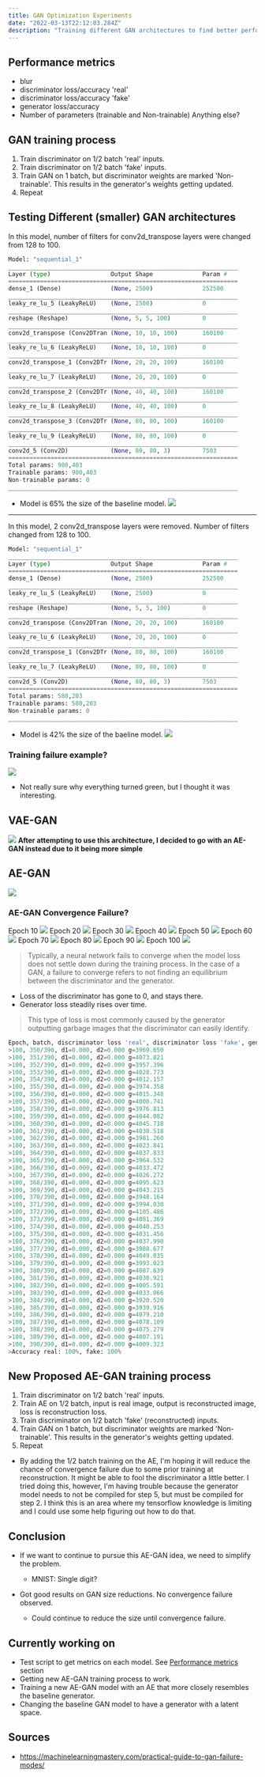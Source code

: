 ```yaml
---
title: GAN Optimization Experiments
date: "2022-03-13T22:12:03.284Z"
description: "Training different GAN architectures to find better performance"
---
```

## Performance metrics
- blur
- discriminator loss/accuracy 'real'
- discriminator loss/accuracy 'fake'
- generator loss/accuracy
- Number of parameters (trainable and Non-trainable)
Anything else?

## GAN training process
1. Train discriminator on 1/2 batch 'real' inputs.
2. Train discriminator on 1/2 batch 'fake' inputs.
3. Train GAN on 1 batch, but discriminator weights are marked 'Non-trainable'. This results in the generator's weights getting updated.
4. Repeat

## Testing Different (smaller) GAN architectures

In this model, number of filters for conv2d\_transpose layers were changed from 128 to 100.

```python
Model: "sequential_1"
_________________________________________________________________
Layer (type)                 Output Shape              Param #
=================================================================
dense_1 (Dense)              (None, 2500)              252500
_________________________________________________________________
leaky_re_lu_5 (LeakyReLU)    (None, 2500)              0
_________________________________________________________________
reshape (Reshape)            (None, 5, 5, 100)         0
_________________________________________________________________
conv2d_transpose (Conv2DTran (None, 10, 10, 100)       160100
_________________________________________________________________
leaky_re_lu_6 (LeakyReLU)    (None, 10, 10, 100)       0
_________________________________________________________________
conv2d_transpose_1 (Conv2DTr (None, 20, 20, 100)       160100
_________________________________________________________________
leaky_re_lu_7 (LeakyReLU)    (None, 20, 20, 100)       0
_________________________________________________________________
conv2d_transpose_2 (Conv2DTr (None, 40, 40, 100)       160100
_________________________________________________________________
leaky_re_lu_8 (LeakyReLU)    (None, 40, 40, 100)       0
_________________________________________________________________
conv2d_transpose_3 (Conv2DTr (None, 80, 80, 100)       160100
_________________________________________________________________
leaky_re_lu_9 (LeakyReLU)    (None, 80, 80, 100)       0
_________________________________________________________________
conv2d_5 (Conv2D)            (None, 80, 80, 3)         7503
=================================================================
Total params: 900,403
Trainable params: 900,403
Non-trainable params: 0
_________________________________________________________________
```
- Model is 65% the size of the baseline model.
![](./generated_plot_e100.png)

---

In this model, 2 conv2d\_transpose layers were removed. Number of filters changed from 128 to 100.
```python
Model: "sequential_1"
_________________________________________________________________
Layer (type)                 Output Shape              Param #
=================================================================
dense_1 (Dense)              (None, 2500)              252500
_________________________________________________________________
leaky_re_lu_5 (LeakyReLU)    (None, 2500)              0
_________________________________________________________________
reshape (Reshape)            (None, 5, 5, 100)         0
_________________________________________________________________
conv2d_transpose (Conv2DTran (None, 20, 20, 100)       160100
_________________________________________________________________
leaky_re_lu_6 (LeakyReLU)    (None, 20, 20, 100)       0
_________________________________________________________________
conv2d_transpose_1 (Conv2DTr (None, 80, 80, 100)       160100
_________________________________________________________________
leaky_re_lu_7 (LeakyReLU)    (None, 80, 80, 100)       0
_________________________________________________________________
conv2d_5 (Conv2D)            (None, 80, 80, 3)         7503
=================================================================
Total params: 580,203
Trainable params: 580,203
Non-trainable params: 0
_________________________________________________________________
```
- Model is 42% the size of the baeline model.
![](./generated_plot_e060.png)

### Training failure example?
![](./generated_plot_e080_training_failure.png)
- Not really sure why everything turned green, but I thought it was interesting.

## VAE-GAN
![](./VAE-GAN.jpg)
**After attempting to use this architecture, I decided to go with an AE-GAN instead due to it being more simple**

## AE-GAN
![](./AE-GAN.jpg)
### AE-GAN Convergence Failure?
Epoch 10
![](./convergence-fail/generated_plot_e010.png)
Epoch 20
![](./convergence-fail/generated_plot_e020.png)
Epoch 30
![](./convergence-fail/generated_plot_e030.png)
Epoch 40
![](./convergence-fail/generated_plot_e040.png)
Epoch 50
![](./convergence-fail/generated_plot_e050.png)
Epoch 60
![](./convergence-fail/generated_plot_e060.png)
Epoch 70
![](./convergence-fail/generated_plot_e070.png)
Epoch 80
![](./convergence-fail/generated_plot_e080.png)
Epoch 90
![](./convergence-fail/generated_plot_e090.png)
Epoch 100
![](./convergence-fail/generated_plot_e100.png)


> Typically, a neural network fails to converge when the model loss does not settle down during the training process. In the case of a GAN, a failure to converge refers to not finding an equilibrium between the discriminator and the generator.
- Loss of the discriminator has gone to 0, and stays there.
- Generator loss steadily rises over time.
> This type of loss is most commonly caused by the generator outputting garbage images that the discriminator can easily identify.
```python
Epoch, batch, discriminator loss 'real', discriminator loss 'fake', generator loss
>100, 350/390, d1=0.000, d2=0.000 g=3969.650
>100, 351/390, d1=0.000, d2=0.000 g=4073.821
>100, 352/390, d1=0.000, d2=0.000 g=3957.396
>100, 353/390, d1=0.000, d2=0.000 g=4028.773
>100, 354/390, d1=0.000, d2=0.000 g=4012.157
>100, 355/390, d1=0.000, d2=0.000 g=3974.358
>100, 356/390, d1=0.000, d2=0.000 g=4015.348
>100, 357/390, d1=0.000, d2=0.000 g=4000.741
>100, 358/390, d1=0.000, d2=0.000 g=3976.813
>100, 359/390, d1=0.000, d2=0.000 g=4044.082
>100, 360/390, d1=0.000, d2=0.000 g=4045.718
>100, 361/390, d1=0.000, d2=0.000 g=4030.518
>100, 362/390, d1=0.000, d2=0.000 g=3981.260
>100, 363/390, d1=0.000, d2=0.000 g=4023.841
>100, 364/390, d1=0.000, d2=0.000 g=4037.833
>100, 365/390, d1=0.000, d2=0.000 g=3964.532
>100, 366/390, d1=0.000, d2=0.000 g=4033.472
>100, 367/390, d1=0.000, d2=0.000 g=4026.272
>100, 368/390, d1=0.000, d2=0.000 g=4095.623
>100, 369/390, d1=0.000, d2=0.000 g=4043.215
>100, 370/390, d1=0.000, d2=0.000 g=3948.164
>100, 371/390, d1=0.000, d2=0.000 g=3994.030
>100, 372/390, d1=0.000, d2=0.000 g=4105.486
>100, 373/390, d1=0.000, d2=0.000 g=4081.369
>100, 374/390, d1=0.000, d2=0.000 g=4040.253
>100, 375/390, d1=0.000, d2=0.000 g=4031.456
>100, 376/390, d1=0.000, d2=0.000 g=4037.990
>100, 377/390, d1=0.000, d2=0.000 g=3988.677
>100, 378/390, d1=0.000, d2=0.000 g=4049.035
>100, 379/390, d1=0.000, d2=0.000 g=3993.023
>100, 380/390, d1=0.000, d2=0.000 g=4087.639
>100, 381/390, d1=0.000, d2=0.000 g=4030.921
>100, 382/390, d1=0.000, d2=0.000 g=4005.591
>100, 383/390, d1=0.000, d2=0.000 g=4033.066
>100, 384/390, d1=0.000, d2=0.000 g=3920.520
>100, 385/390, d1=0.000, d2=0.000 g=3939.916
>100, 386/390, d1=0.000, d2=0.000 g=4079.210
>100, 387/390, d1=0.000, d2=0.000 g=4078.109
>100, 388/390, d1=0.000, d2=0.000 g=4075.279
>100, 389/390, d1=0.000, d2=0.000 g=4007.191
>100, 390/390, d1=0.000, d2=0.000 g=4009.323
>Accuracy real: 100%, fake: 100%
```
## New Proposed AE-GAN training process
1. Train discriminator on 1/2 batch 'real' inputs.
2. Train AE on 1/2 batch, input is real image, output is reconstructed image, loss is reconstruction loss.
3. Train discriminator on 1/2 batch 'fake' (reconstructed) inputs.
4. Train GAN on 1 batch, but discriminator weights are marked 'Non-trainable'. This results in the generator's weights getting updated.
5. Repeat
- By adding the 1/2 batch training on the AE, I'm hoping it will reduce the chance of convergence failure due to some prior training at reconstruction. It might be able to fool the discriminator a little better.
I tried doing this, however, I'm having trouble because the generator model needs to not be compiled
for step 5, but must be compiled for step 2. I think this is an area where my tensorflow knowledge is limiting and I could use some help figuring out how to do that.

## Conclusion
- If we want to continue to pursue this AE-GAN idea, we need to simplify the problem.
    - MNIST: Single digit?

- Got good results on GAN size reductions. No convergence failure observed.
    - Could continue to reduce the size until convergence failure.

## Currently working on
- Test script to get metrics on each model. See [Performance metrics](#performance-metrics) section
- Getting new AE-GAN training process to work.
- Training a new AE-GAN model with an AE that more closely resembles the baseline generator.
- Changing the baseline GAN model to have a generator with a latent space.
## Sources
- https://machinelearningmastery.com/practical-guide-to-gan-failure-modes/
